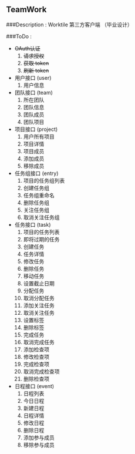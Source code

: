 TeamWork
---

###Description :
Worktile 第三方客户端 （毕业设计）

###ToDo :

*   ~~OAuth认证~~
    1.  ~~请求授权~~
    2.  ~~获取 token~~
    3.  ~~刷新 token~~
*   用户接口 (user)
    1.  用户信息
*   团队接口 (team)
    1.  所在团队
    2.  团队信息
    3.  团队成员
    4.  团队项目
*   项目接口 (project)
    1.  用户所有项目
    2.  项目详情
    3.  项目成员
    4.  添加成员
    5.  移除成员
*   任务组接口 (entry)
    1.  项目的任务组列表
    2.  创建任务组
    3.  任务组重命名
    4.  删除任务组
    5.  关注任务组
    6.  取消关注任务组
*   任务接口 (task)
    1.  项目的任务列表
    2.  即将过期的任务
    3.  创建任务
    4.  任务详情
    5.  修改任务
    6.  删除任务
    7.  移动任务
    8.  设置截止日期
    9.  分配任务
    10. 取消分配任务
    11. 添加关注任务
    12. 取消关注任务
    13. 设置标签
    14. 删除标签
    15. 完成任务
    16. 取消完成任务
    17. 添加检查项
    18. 修改检查项
    19. 完成检查项
    20. 取消完成检查项
    21. 删除检查项
*   日程接口 (event)
    1.  日程列表
    2.  今日日程
    3.  新建日程
    4.  日程详情
    5.  修改日程
    6.  删除日程
    7.  添加参与成员
    8.  移除参与成员